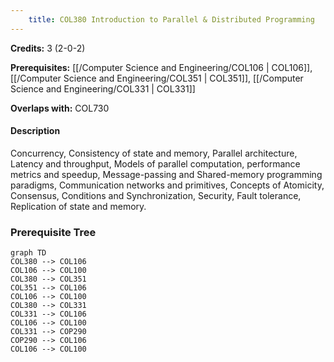 ```yaml
---
    title: COL380 Introduction to Parallel & Distributed Programming
---
```

**Credits:** 3 (2-0-2)



**Prerequisites:** [[/Computer Science and Engineering/COL106 | COL106]], [[/Computer Science and Engineering/COL351 | COL351]], [[/Computer Science and Engineering/COL331 | COL331]]

**Overlaps with:** COL730

#### Description 
Concurrency, Consistency of state and memory, Parallel architecture, Latency and throughput, Models of parallel computation, performance metrics and speedup, Message-passing and Shared-memory programming paradigms, Communication networks and primitives, Concepts of Atomicity, Consensus, Conditions and Synchronization, Security, Fault tolerance, Replication of state and memory.

### Prerequisite Tree

```mermaid
graph TD
COL380 --> COL106
COL106 --> COL100
COL380 --> COL351
COL351 --> COL106
COL106 --> COL100
COL380 --> COL331
COL331 --> COL106
COL106 --> COL100
COL331 --> COP290
COP290 --> COL106
COL106 --> COL100
```
